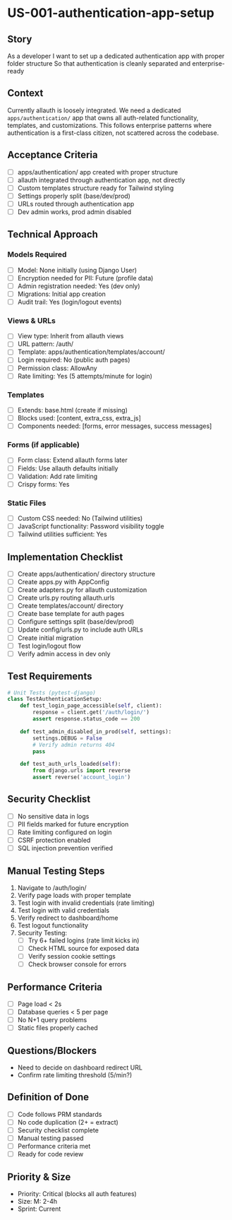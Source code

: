 # US-001-authentication-app-setup

## Story
As a developer
I want to set up a dedicated authentication app with proper folder structure
So that authentication is cleanly separated and enterprise-ready

## Context
Currently allauth is loosely integrated. We need a dedicated `apps/authentication/` app that owns all auth-related functionality, templates, and customizations. This follows enterprise patterns where authentication is a first-class citizen, not scattered across the codebase.

## Acceptance Criteria
- [ ] apps/authentication/ app created with proper structure
- [ ] allauth integrated through authentication app, not directly
- [ ] Custom templates structure ready for Tailwind styling
- [ ] Settings properly split (base/dev/prod)
- [ ] URLs routed through authentication app
- [ ] Dev admin works, prod admin disabled

## Technical Approach

### Models Required
- [ ] Model: None initially (using Django User)
- [ ] Encryption needed for PII: Future (profile data)
- [ ] Admin registration needed: Yes (dev only)
- [ ] Migrations: Initial app creation
- [ ] Audit trail: Yes (login/logout events)

### Views & URLs
- [ ] View type: Inherit from allauth views
- [ ] URL pattern: /auth/
- [ ] Template: apps/authentication/templates/account/
- [ ] Login required: No (public auth pages)
- [ ] Permission class: AllowAny
- [ ] Rate limiting: Yes (5 attempts/minute for login)

### Templates
- [ ] Extends: base.html (create if missing)
- [ ] Blocks used: [content, extra_css, extra_js]
- [ ] Components needed: [forms, error messages, success messages]

### Forms (if applicable)
- [ ] Form class: Extend allauth forms later
- [ ] Fields: Use allauth defaults initially
- [ ] Validation: Add rate limiting
- [ ] Crispy forms: Yes

### Static Files
- [ ] Custom CSS needed: No (Tailwind utilities)
- [ ] JavaScript functionality: Password visibility toggle
- [ ] Tailwind utilities sufficient: Yes

## Implementation Checklist
- [ ] Create apps/authentication/ directory structure
- [ ] Create apps.py with AppConfig
- [ ] Create adapters.py for allauth customization
- [ ] Create urls.py routing allauth.urls
- [ ] Create templates/account/ directory
- [ ] Create base template for auth pages
- [ ] Configure settings split (base/dev/prod)
- [ ] Update config/urls.py to include auth URLs
- [ ] Create initial migration
- [ ] Test login/logout flow
- [ ] Verify admin access in dev only

## Test Requirements
```python
# Unit Tests (pytest-django)
class TestAuthenticationSetup:
    def test_login_page_accessible(self, client):
        response = client.get('/auth/login/')
        assert response.status_code == 200

    def test_admin_disabled_in_prod(self, settings):
        settings.DEBUG = False
        # Verify admin returns 404
        pass

    def test_auth_urls_loaded(self):
        from django.urls import reverse
        assert reverse('account_login')
```

## Security Checklist
- [ ] No sensitive data in logs
- [ ] PII fields marked for future encryption
- [ ] Rate limiting configured on login
- [ ] CSRF protection enabled
- [ ] SQL injection prevention verified

## Manual Testing Steps
1. Navigate to /auth/login/
2. Verify page loads with proper template
3. Test login with invalid credentials (rate limiting)
4. Test login with valid credentials
5. Verify redirect to dashboard/home
6. Test logout functionality
7. Security Testing:
   - [ ] Try 6+ failed logins (rate limit kicks in)
   - [ ] Check HTML source for exposed data
   - [ ] Verify session cookie settings
   - [ ] Check browser console for errors

## Performance Criteria
- [ ] Page load < 2s
- [ ] Database queries < 5 per page
- [ ] No N+1 query problems
- [ ] Static files properly cached

## Questions/Blockers
- Need to decide on dashboard redirect URL
- Confirm rate limiting threshold (5/min?)

## Definition of Done
- [ ] Code follows PRM standards
- [ ] No code duplication (2+ = extract)
- [ ] Security checklist complete
- [ ] Manual testing passed
- [ ] Performance criteria met
- [ ] Ready for code review

## Priority & Size
- Priority: Critical (blocks all auth features)
- Size: M: 2-4h
- Sprint: Current
